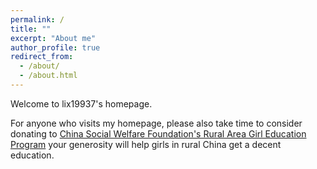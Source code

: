 ```yaml
---
permalink: /
title: ""
excerpt: "About me"
author_profile: true
redirect_from: 
  - /about/
  - /about.html
---
```


Welcome to lix19937's homepage. 

[comment]: <> (This is a comment, it will not be included)
[comment]: <> (in  the output file unless you use it in)
[comment]: <> (a reference style link.)
[//]: <> (This is also a comment.)
[//]: # (This may be the most platform independent comment)
[//]: <> (I received my B.S in EE from Hubei Engineering University and receive my M in EECS from Shanghai Maritime University. )   

For anyone who visits my homepage, please also take time to consider donating to [China Social Welfare Foundation's Rural Area Girl Education Program](https://item.taobao.com/item.htm?spm=a1z09.2.0.0.7e272e8d0WkMM7&id=574417828870&_u=3qt913s669f) your generosity will help girls in rural China get a decent education.
